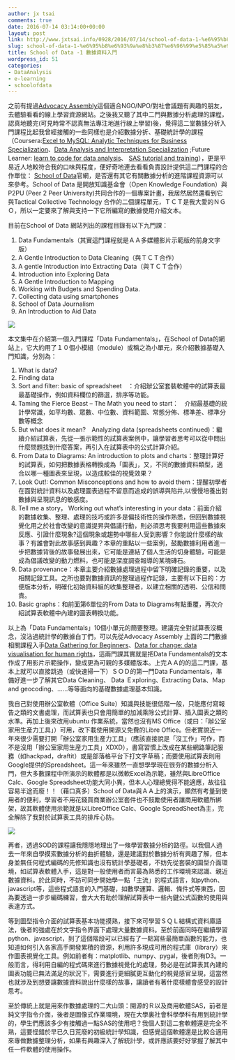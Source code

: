 ```yaml
---
author: jx tsai
comments: true
date: 2016-07-14 03:14:00+00:00
layout: post
link: http://www.jxtsai.info/0928/2016/07/14/school-of-data-1-%e6%95%b8%e6%93%9a%e8%b3%87%e6%96%99%e5%85%a5%e9%96%80/
slug: school-of-data-1-%e6%95%b8%e6%93%9a%e8%b3%87%e6%96%99%e5%85%a5%e9%96%80
title: School of Data -1 數據資料入門
wordpress_id: 51
categories:
- DataAnalysis
- e-learning
- schoolofdata
---
```


之前有提過[Advocacy Assembly](http://self.jxtsai.info/2016/07/advocacyassemblyorg.html)這個適合NGO/NPO/對社會議題有興趣的朋友，去體驗看看的線上學習資源網站。之後我又聽了其中二門與數據分析處理的課程，認真地聽完(可見時常不認真無法專注地進行線上學習)後，覺得這二堂數據分析入門課程比起我曾經接觸的一些同樣也是介紹數據分折、基礎統計學的課程（Coursera:[Excel to MySQL: Analytic Techniques for Business Specialization](https://www.coursera.org/specializations/excel-mysql)、[Data Analysis and Interpretation Specialization](https://www.coursera.org/specializations/data-analysis) ;Future Learner: [learn to code for data analysis](https://www.futurelearn.com/courses/learn-to-code)、 [SAS tutorial and training](http://support.sas.com/training/tutorial/)），更是平易近人地較符合我的口味與程度，便好奇地連去看看負責設計提供這二門課程的合作單位： [School of Data](http://schoolofdata.org/)官網，是否還有其它有關數據分析的進階課程資源可以來參考。School of Data 是開放知識基金會（Open Knowledge Foundation）與P2PU (Peer 2 Peer University)共同合作的一個專案計畫，我居然居然還看到它與Tactical Collective Technology 合作的二個課程單元，ＴＣＴ是我大愛的ＮＧＯ，所以一定要來了解與支持一下它所編寫的數據使用介紹文本。  
  
目前在School of Data 網站列出的課程目錄有以下九門課：  
1. Data Fundamentals（其實這門課程就是ＡＡ多媒體影片示範版的前身文字版）  
2. A Gentle Introduction to Data Cleaning（與ＴＣＴ合作）  
3. A gentle Introduction into Extracting Data（與ＴＣＴ合作）  
4. Introduction into Exploring Data  
5. A Gentle Introduction to Mapping  
6. Working with Budgets and Spending Data.  
7. Collecting data using smartphones  
8. School of Data Journalism  
9. An Introduction to Aid Data  
  


![](https://4.bp.blogspot.com/-fRXu1CBEIWI/V4cFnD-RNEI/AAAAAAAAKdM/8ImJ5op5_iASOQOR2hnnnC1GFZOaZTzhACLcB/s1600/hqdefault.jpg)

  
本文集中在介紹第一個入門課程「Data Fundamentals」，在School of Data的網站上，它大約用了１０個小模組（module）或稱之為小單元，來介紹數據基礎入門知識，分別為：   
  
1) What is data?  
2) Finding data  
3) Sort and filter: basic of spreadsheet　：介紹辦公室套裝軟體中的試算表最最基礎操作，例如資料欄位的篩選，排序等功能。  
4) Taming the Fierce Beast – The Math you need to start：　介紹最基礎的統計學常識，如平均數、眾數、中位數、資料範圍、常態分佈、標準差、標準分數等概念  
5) But what does it mean?　Analyzing data (spreadsheets continued)：繼續介紹試算表，先從一張示範性的試算表案例中，讓學習者思考可以從中問出什麼問題找到什麼答案，再引入在試算表中的公式計算介紹。  
6) From Data to Diagrams: An introduction to plots and charts：整理計算好的試算表，如何把數據表格轉換成為「圖表」，又，不同的數據資料類型，適合以哪一種圖表來呈現，以造成較佳的視覺效果？  
7) Look Out!: Common Misconceptions and how to avoid them：提醒初學者在面對統計資料以及處理圖表過程不留意而追成的誤導與陷井,以慢慢培養出對數據與呈現訊息的敏感度。  
8) Tell me a story， Working out what’s interesting in your data：前面介紹的數據收集、整理、處理的技巧或許多是偏技術性的操作熟悉，但回到數據視覺化用之於社會改變的意識提昇與倡議行動，則必須思考我要利用這些數據來反應、引證什麼現象?這個現象或趨勢中哪些人受到影響？你能說什麼樣的故事？有誰會對此故事感到興趣？本章的重點以一些案例，鼓勵數據利用者進一步把數據背後的故事發展出來，它可能是連結了個人生活的切身體驗，可能是成為倡議改變的動力燃料，也可能是深度調查報導的某塊磚石。  
9) Data provenance：本章主要介紹數據處理過程中留下明確記錄的重要，以及相關記錄工具。之所也要對數據資訊的整理過程作記錄，主要有以下目的：方便版本分析，明確化初始資料組的收集整理者，以建立相關的透明、公信和問責。  
10) Basic graphs：和前面第6單位的From Data to Diagrams有點重覆，再次介紹試算表軟體中內建的圖表轉換功能。  
  
以上為「Data Fundamentals」10個小單元的簡要整理。建議完全對試算表沒概念，沒沾過統計學的數據白丁們，可以先從Advocacy Assembly 上面的二門數據相關課程入手[Data Gathering for Beginners](https://advocacyassembly.org/en/courses/13/)、[Data for change: data visualisation for human rights](https://advocacyassembly.org/en/courses/10/)，這兩門課其實就是把Data Fundamentals的文本作成了用影片示範操作，變成更為可親的多媒體版本。上完ＡＡ的的這二門課，基本上就可以直接跳過（或快速掃一下）ＳＯＤ的第一門Data Fundamentals，準備好進一步了解其它Data Cleaning、 Data Ｅxploring、Extracting Data、Ｍap and geocoding、......等等面向的基礎數據處理基本知識。  
  
我自己對使用辦公室軟體（Office Suite）知識與技能很低階一般，只能應付寫報告之類的文書處理，而試算表也只會用簡單的加減乘除公式計算、插入圖表之類的水準。再加上後來改用ubuntu 作業系統，當然也沒有MS Office（或曰：「辦公室家用生産力工具」）可用，改下載使用開源又免費的Libre Office。但老實說近一年來很少需要打開「辦公室家用生産力工具」（應該直接說是「沒工作」可作，而不是沒用「辦公室家用生産力工具」XDXD），書寫習慣上改成在某些網路筆記服務（如hackpad，draftit）或是部落格平台下打文字草稿；而要使用試算表則用Google提供的Spreadsheet。這一年來雖然一直想學學現在很夯的數據分析入門，但大多數課程中所演示的軟體都是以微軟Excel為示範，雖然與LibreOffice Calc、Google Spreadsheet功能大同小異，但本人心理總覺得不能適應，故往往容易半途而廢！！（藉口真多）School of Data與ＡＡ上的演示，顯然有考量到使用者的便利，學習者不用花錢買商業辦公室套件也不鼓勵使用者讓商用軟體所綁架，故其軟體使用示範就是以LibreOffice Calc、Google SpreadSheet為主，完全解除了我對於試算表工具的排斥心防。  
  
![](https://1.bp.blogspot.com/-OnGWNjwPq7s/V5dbkMyq6FI/AAAAAAAAKlk/ZnjU9549B3gG2EfjZ-PuefVEeeRoeeLdgCLcB/s1600/libre-office-calc-lesson-4-understanding-functions-42-638.jpg)   
  
再者，透過SOD的課程讓我隱隱地理出了一條學習數據分析的路徑。以我個人過去一年來自學摸索數據分析的曲折體驗，還是建議對於數據分析有興趣了解，但本身並無任何程式編碼的先修知識也沒有統計學基礎者，不妨先從套裝的圖型介面環境，如試算表軟體入手，這是對一般使用者而言最為熟悉的工作環境來認識、親近數據資料。於此同時，不妨可同步開始學一點「主流」的程式語言，如python、javascript等，這些程式語言的入門基礎，如數學運算、邏輯、條件式等東西，因為要透過一步步編碼練習，會大大有助於理解試算表中一些內鍵公式函數的使用與表達方式。  
  
等到圖型指令介面的試算表基本功能摸熟，接下來可學習ＳＱＬ結構式資料庫語法，後者的強處在於文字指令界面下處理大量數據資料。至於前面同時在繼續學習python、javascript，到了這個階段可以已經有了一點寫些最簡單函數的能力，也知道如何引入各家高手開發累積的資源，利用許多現成可用的程式庫（library）來作圖表視覺化工具。例如前者有：matplotlib、numpy、pygal，後者則有D3。一般而言，得利用自編的程式碼來進行數據視覺化的處理，勢必是在試算表其內建的圖表功能已無法滿足的狀況下，需要進行更細膩更互動化的視覺感官呈現，這當然也就涉及到想要讓數據資料說出什麼樣的故事，讓讀者有著什麼樣體會感受的設計思考。  
  
至於傳統上就是用來作數據處理的二大山頭：開源的Ｒ以及商用軟體SAS，前者是純文字指令介面，後者是圖像式作業環境，現在大學裏社會科學學科有用到統計學的，學生們應該多少有接觸過一點SAS的使用吧？我個人對這二套軟體還是完全不熟，這要怪錯於早已久日荒廢的初級統計學知識，但感覺這個軟體還是比較合適用來專做數攄整理分析，如果有興趣深入了解統計學，或許應該要好好掌握了解其中任一件軟體的使用操作。  

